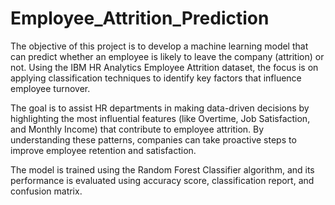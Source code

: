 # Employee_Attrition_Prediction
The objective of this project is to develop a machine learning model that can predict whether an employee is likely to leave the company (attrition) or not. Using the IBM HR Analytics Employee Attrition dataset, the focus is on applying classification techniques to identify key factors that influence employee turnover.

The goal is to assist HR departments in making data-driven decisions by highlighting the most influential features (like Overtime, Job Satisfaction, and Monthly Income) that contribute to employee attrition. By understanding these patterns, companies can take proactive steps to improve employee retention and satisfaction.

The model is trained using the Random Forest Classifier algorithm, and its performance is evaluated using accuracy score, classification report, and confusion matrix.
